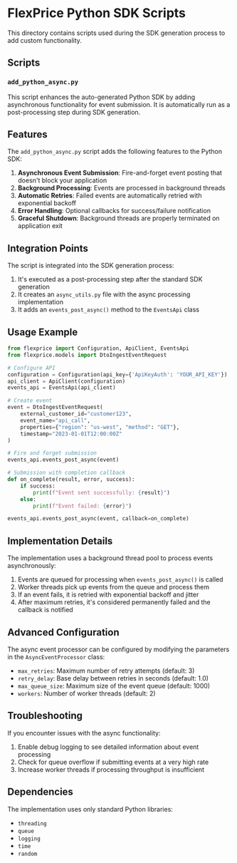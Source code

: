 # FlexPrice Python SDK Scripts

This directory contains scripts used during the SDK generation process to add custom functionality.

## Scripts

### `add_python_async.py`

This script enhances the auto-generated Python SDK by adding asynchronous functionality for event submission. It is automatically run as a post-processing step during SDK generation.

## Features

The `add_python_async.py` script adds the following features to the Python SDK:

1. **Asynchronous Event Submission**: Fire-and-forget event posting that doesn't block your application
2. **Background Processing**: Events are processed in background threads
3. **Automatic Retries**: Failed events are automatically retried with exponential backoff
4. **Error Handling**: Optional callbacks for success/failure notification
5. **Graceful Shutdown**: Background threads are properly terminated on application exit

## Integration Points

The script is integrated into the SDK generation process:

1. It's executed as a post-processing step after the standard SDK generation
2. It creates an `async_utils.py` file with the async processing implementation
3. It adds an `events_post_async()` method to the `EventsApi` class

## Usage Example

```python
from flexprice import Configuration, ApiClient, EventsApi
from flexprice.models import DtoIngestEventRequest

# Configure API
configuration = Configuration(api_key={'ApiKeyAuth': 'YOUR_API_KEY'})
api_client = ApiClient(configuration)
events_api = EventsApi(api_client)

# Create event
event = DtoIngestEventRequest(
    external_customer_id="customer123",
    event_name="api_call",
    properties={"region": "us-west", "method": "GET"},
    timestamp="2023-01-01T12:00:00Z"
)

# Fire and forget submission
events_api.events_post_async(event)

# Submission with completion callback
def on_complete(result, error, success):
    if success:
        print(f"Event sent successfully: {result}")
    else:
        print(f"Event failed: {error}")

events_api.events_post_async(event, callback=on_complete)
```

## Implementation Details

The implementation uses a background thread pool to process events asynchronously:

1. Events are queued for processing when `events_post_async()` is called
2. Worker threads pick up events from the queue and process them
3. If an event fails, it is retried with exponential backoff and jitter
4. After maximum retries, it's considered permanently failed and the callback is notified

## Advanced Configuration

The async event processor can be configured by modifying the parameters in the `AsyncEventProcessor` class:

- `max_retries`: Maximum number of retry attempts (default: 3)
- `retry_delay`: Base delay between retries in seconds (default: 1.0)
- `max_queue_size`: Maximum size of the event queue (default: 1000)
- `workers`: Number of worker threads (default: 2)

## Troubleshooting

If you encounter issues with the async functionality:

1. Enable debug logging to see detailed information about event processing
2. Check for queue overflow if submitting events at a very high rate
3. Increase worker threads if processing throughput is insufficient

## Dependencies

The implementation uses only standard Python libraries:
- `threading`
- `queue`
- `logging`
- `time`
- `random` 